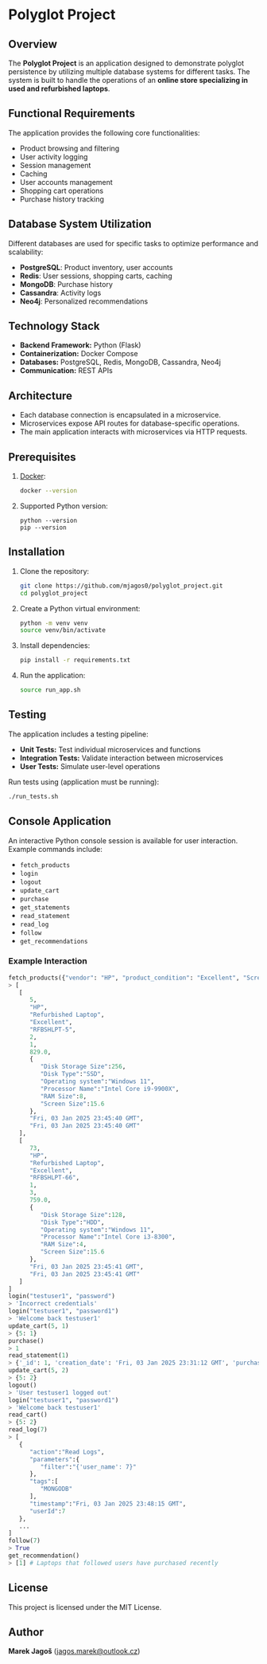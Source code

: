 # Polyglot Project

## Overview
The **Polyglot Project** is an application designed to demonstrate polyglot persistence by utilizing multiple database systems for different tasks. The system is built to handle the operations of an **online store specializing in used and refurbished laptops**.

## Functional Requirements
The application provides the following core functionalities:
- Product browsing and filtering
- User activity logging
- Session management
- Caching
- User accounts management
- Shopping cart operations
- Purchase history tracking

## Database System Utilization
Different databases are used for specific tasks to optimize performance and scalability:

- **PostgreSQL**: Product inventory, user accounts
- **Redis**: User sessions, shopping carts, caching
- **MongoDB**: Purchase history
- **Cassandra**: Activity logs
- **Neo4j**: Personalized recommendations

## Technology Stack
- **Backend Framework:** Python (Flask)
- **Containerization:** Docker Compose
- **Databases:** PostgreSQL, Redis, MongoDB, Cassandra, Neo4j
- **Communication:** REST APIs

## Architecture
- Each database connection is encapsulated in a microservice.
- Microservices expose API routes for database-specific operations.
- The main application interacts with microservices via HTTP requests.

## Prerequisites
1. [Docker](https://docs.docker.com/get-docker/):
   ```bash
   docker --version
   ```

2. Supported Python version:
   ```
   python --version
   pip --version
   ```

## Installation
1. Clone the repository:
   ```bash
   git clone https://github.com/mjagos0/polyglot_project.git
   cd polyglot_project
   ```
2. Create a Python virtual environment:
   ```bash
   python -m venv venv
   source venv/bin/activate
   ```
3. Install dependencies:
   ```bash
   pip install -r requirements.txt
   ```
4. Run the application:
   ```bash
   source run_app.sh
   ```

## Testing
The application includes a testing pipeline:
- **Unit Tests:** Test individual microservices and functions
- **Integration Tests:** Validate interaction between microservices
- **User Tests:** Simulate user-level operations

Run tests using (application must be running):
```bash
./run_tests.sh
```

## Console Application
An interactive Python console session is available for user interaction. Example commands include:
- `fetch_products`
- `login`
- `logout`
- `update_cart`
- `purchase`
- `get_statements`
- `read_statement`
- `read_log`
- `follow`
- `get_recommendations`

### Example Interaction
```python
fetch_products({"vendor": "HP", "product_condition": "Excellent", "Screen Size": "15.6"})
> [
   [
      5,
      "HP",
      "Refurbished Laptop",
      "Excellent",
      "RFBSHLPT-5",
      2,
      1,
      829.0,
      {
         "Disk Storage Size":256,
         "Disk Type":"SSD",
         "Operating system":"Windows 11",
         "Processor Name":"Intel Core i9-9900X",
         "RAM Size":8,
         "Screen Size":15.6
      },
      "Fri, 03 Jan 2025 23:45:40 GMT",
      "Fri, 03 Jan 2025 23:45:40 GMT"
   ],
   [
      73,
      "HP",
      "Refurbished Laptop",
      "Excellent",
      "RFBSHLPT-66",
      1,
      3,
      759.0,
      {
         "Disk Storage Size":128,
         "Disk Type":"HDD",
         "Operating system":"Windows 11",
         "Processor Name":"Intel Core i3-8300",
         "RAM Size":4,
         "Screen Size":15.6
      },
      "Fri, 03 Jan 2025 23:45:41 GMT",
      "Fri, 03 Jan 2025 23:45:41 GMT"
   ]
]
login("testuser1", "password")
> 'Incorrect credentials'
login("testuser1", "password1")
> 'Welcome back testuser1'
update_cart(5, 1)
> {5: 1}
purchase()
> 1
read_statement(1)
> {'_id': 1, 'creation_date': 'Fri, 03 Jan 2025 23:31:12 GMT', 'purchase': {5: 1}, 'user_id': 7}
update_cart(5, 2)
> {5: 2}
logout()
> 'User testuser1 logged out'
login("testuser1", "password1")
> 'Welcome back testuser1'
read_cart()
> {5: 2}
read_log(7)
> [
   {
      "action":"Read Logs",
      "parameters":{
         "filter":"{'user_name': 7}"
      },
      "tags":[
         "MONGODB"
      ],
      "timestamp":"Fri, 03 Jan 2025 23:48:15 GMT",
      "userId":7
   },
   ...
]
follow(7)
> True
get_recommendation()
> [1] # Laptops that followed users have purchased recently
```

## License
This project is licensed under the MIT License.

## Author
**Marek Jagoš** (jagos.marek@outlook.cz)
